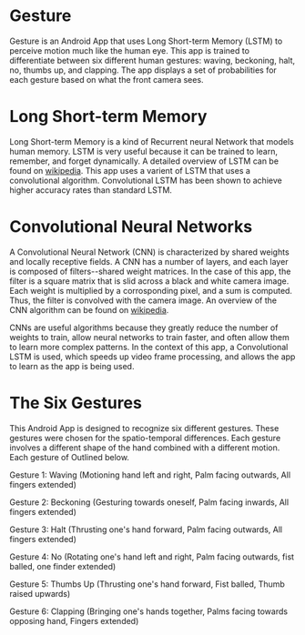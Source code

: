 # Gesture
Gesture is an Android App that uses Long Short-term Memory (LSTM) to perceive motion much like the human eye. This app is trained to differentiate between six different human gestures: waving, beckoning, halt, no, thumbs up, and clapping. The app displays a set of probabilities for each gesture based on what the front camera sees.

# Long Short-term Memory
Long Short-term Memory is a kind of Recurrent neural Network that models human memory. LSTM is very useful because it can be trained to learn, remember, and forget dynamically. A detailed overview of LSTM can be found on <a href="https://en.wikipedia.org/wiki/Long_short-term_memory">wikipedia</a>. This app uses a varient of LSTM that uses a convolutional algorithm. Convolutional LSTM has been shown to achieve higher accuracy rates than standard LSTM.

# Convolutional Neural Networks
A Convolutional Neural Network (CNN) is characterized by shared weights and locally receptive fields. A CNN has a number of layers, and each layer is composed of filters--shared weight matrices. In the case of this app, the filter is a square matrix that is slid across a black and white camera image. Each weight is multiplied by a corrosponding pixel, and a sum is computed. Thus, the filter is convolved with the camera image. An overview of the CNN algorithm can be found on <a href="https://en.wikipedia.org/wiki/Convolutional_neural_network">wikipedia</a>.

CNNs are useful algorithms because they greatly reduce the number of weights to train, allow neural networks to train faster, and often allow them to learn more complex patterns. In the context of this app, a Convolutional LSTM is used, which speeds up video frame processing, and allows the app to learn as the app is being used.

# The Six Gestures
This Android App is designed to recognize six different gestures. These gestures were chosen for the spatio-temporal differences. Each gesture involves a different shape of the hand combined with a different motion. Each gesture of Outlined below.

Gesture 1: Waving (Motioning hand left and right, Palm facing outwards, All fingers extended)

Gesture 2: Beckoning (Gesturing towards oneself, Palm facing inwards, All fingers extended)

Gesture 3: Halt (Thrusting one's hand forward, Palm facing outwards, All fingers extended)

Gesture 4: No (Rotating one's hand left and right, Palm facing outwards, fist balled, one finder extended)

Gesture 5: Thumbs Up (Thrusting one's hand forward, Fist balled, Thumb raised upwards)

Gesture 6: Clapping (Bringing one's hands together, Palms facing towards opposing hand, Fingers extended)
